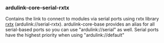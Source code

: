 ### ardulink-core-serial-rxtx

Contains the link to connect to modules via serial ports using rxtx library [rxtx](https://github.com/rxtx/rxtx) (ardulink://serial-rxtx). ardulink-core-base provides an alias for all serial-based ports so you can use "ardulink://serial" as well. Serial ports have the highest priority when using "ardulink://default"
